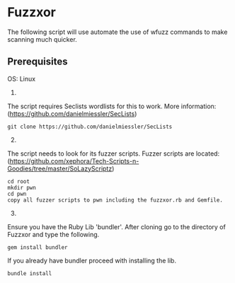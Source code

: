 # Fuzzxor

The following script will use automate the use of wfuzz commands to make scanning much quicker.

## Prerequisites

OS: Linux

1.
The script requires Seclists wordlists for this to work. More information: (https://github.com/danielmiessler/SecLists)
```
git clone https://github.com/danielmiessler/SecLists
```
2.
The script needs to look for its fuzzer scripts. Fuzzer scripts are located: (https://github.com/xephora/Tech-Scripts-n-Goodies/tree/master/SoLazyScriptz)
```
cd root
mkdir pwn
cd pwn
copy all fuzzer scripts to pwn including the fuzzxor.rb and Gemfile.
```

3.
Ensure you have the Ruby Lib 'bundler'. After cloning go to the directory of Fuzzxor and type the following.
```
gem install bundler
```
If you already have bundler proceed with installing the lib.
```
bundle install
```
